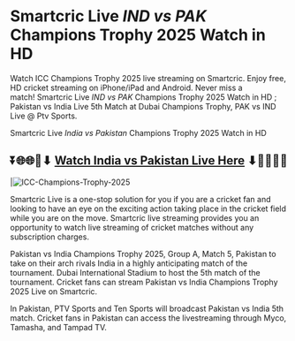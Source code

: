 # Smartcric Live *IND vs PAK* Champions Trophy 2025 Watch in HD

Watch ICC Champions Trophy 2025 live streaming on Smartcric. Enjoy free, HD cricket streaming on iPhone/iPad and Android. Never miss a match! Smartcric Live *IND vs PAK* Champions Trophy 2025 Watch in HD ; Pakistan vs India Live 5th Match at Dubai Champions Trophy, PAK vs IND Live @ Ptv Sports.

Smartcric Live *India vs Pakistan* Champions Trophy 2025 Watch in HD

## ⏬🌐🌐📌⬇ [Watch India vs Pakistan Live Here](https://ptvsportshd.net/) ⬇📌🌐🌐⏬

|![ICC-Champions-Trophy-2025](https://github.com/user-attachments/assets/eb0c49aa-ae7e-4ae0-a94f-0153617a517c)

Smartcric Live is a one-stop solution for you if you are a cricket fan and looking to have an eye on the exciting action taking place in the cricket field while you are on the move. Smartcric live streaming provides you an opportunity to watch live streaming of cricket matches without any subscription charges.

Pakistan vs India Champions Trophy 2025, Group A, Match 5, Pakistan to take on their arch rivals India in a highly anticipating match of the tournament. Dubai International Stadium to host the 5th match of the tournament. Cricket fans can stream Pakistan vs India Champions Trophy 2025 Live on Smartcric.



In Pakistan, PTV Sports and Ten Sports will broadcast Pakistan vs India 5th match. Cricket fans in Pakistan can access the livestreaming through Myco, Tamasha, and Tampad TV.


